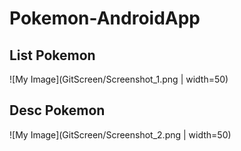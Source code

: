 # Pokemon-AndroidApp
## List Pokemon
![My Image](GitScreen/Screenshot_1.png | width=50)

## Desc Pokemon
![My Image](GitScreen/Screenshot_2.png | width=50)
